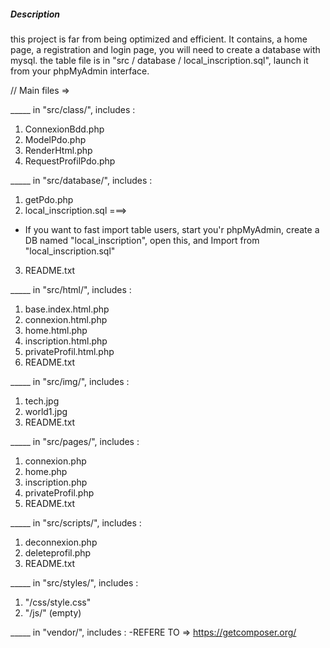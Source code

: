 
##### Description #####

this project is far from being optimized and efficient.
It contains, a home page, a registration and login page, you will need to create a database with mysql. the table file is in "src / database / local_inscription.sql", launch it from your phpMyAdmin interface.



// Main files =>

_____ in "src/class/", includes :
1. ConnexionBdd.php
2. ModelPdo.php
3. RenderHtml.php
4. RequestProfilPdo.php

_____ in "src/database/", includes :
1. getPdo.php
2. local_inscription.sql ===>
*  If you want to fast import table users, start you'r phpMyAdmin, create a DB named "local_inscription", open this, and Import from "local_inscription.sql"
3. README.txt

_____ in "src/html/", includes :
1. base.index.html.php
2. connexion.html.php
3. home.html.php
4. inscription.html.php
5. privateProfil.html.php
6. README.txt

_____ in "src/img/", includes :
1. tech.jpg
2. world1.jpg
3. README.txt

_____ in "src/pages/", includes :
1. connexion.php
2. home.php
3. inscription.php
4. privateProfil.php
5. README.txt

_____ in "src/scripts/", includes :
1. deconnexion.php
2. deleteprofil.php
3. README.txt

_____ in "src/styles/", includes :
1. "/css/style.css"
2. "/js/" (empty)

_____ in "vendor/", includes :
-REFERE TO => https://getcomposer.org/

